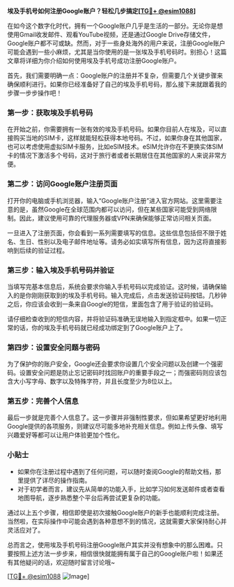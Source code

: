 **埃及手机号如何注册Google账户？轻松几步搞定[[TG💪+ @esim1088](https://t.me/s/esim1088)]**

在如今这个数字化时代，拥有一个Google账户几乎是生活的一部分。无论你是想使用Gmail收发邮件、观看YouTube视频，还是通过Google Drive存储文件，Google账户都不可或缺。然而，对于一些身处海外的用户来说，注册Google账户可能会遇到一些小麻烦，尤其是当你使用的是一张埃及手机号码时。别担心！这篇文章将详细为你介绍如何使用埃及手机号成功注册Google账户。

首先，我们需要明确一点：Google账户的注册并不复杂，但需要几个关键步骤来确保顺利进行。如果你已经准备好了自己的埃及手机号码，那么接下来就跟着我的步骤一步步操作吧！

### 第一步：获取埃及手机号码

在开始之前，你需要拥有一张有效的埃及手机号码。如果你目前人在埃及，可以直接购买当地的SIM卡，这样就能轻松获得本地号码。不过，如果你身在其他国家，也可以考虑使用虚拟SIM卡服务，比如eSIM技术。eSIM允许你在不更换实体SIM卡的情况下激活多个号码，这对于旅行者或者长期居住在其他国家的人来说非常方便。

### 第二步：访问Google账户注册页面

打开你的电脑或手机浏览器，输入“Google账户注册”进入官方网站。这里需要注意的是，虽然Google在全球范围内都可以访问，但在某些国家可能受到网络限制。因此，建议使用可靠的代理服务器或VPN来确保能够正常访问相关页面。

一旦进入了注册页面，你会看到一系列需要填写的信息。这些信息包括但不限于姓名、生日、性别以及电子邮件地址等。请务必如实填写所有信息，因为这将直接影响到后续的验证过程。

### 第三步：输入埃及手机号码并验证

当填写完基本信息后，系统会要求你输入手机号码以完成验证。这时候，请确保输入的是你刚刚获取到的埃及手机号码。输入完成后，点击发送验证码按钮。几秒钟之后，你应该会收到一条来自Google的短信，里面包含了用于验证的验证码。

请仔细检查收到的短信内容，并将验证码准确无误地输入到指定框中。如果一切正常的话，你的埃及手机号码就已经成功绑定到了Google账户上了。

### 第四步：设置安全问题与密码

为了保护你的账户安全，Google还会要求你设置几个安全问题以及创建一个强密码。设置安全问题是防止忘记密码时找回账户的重要手段之一；而强密码则应该包含大小写字母、数字以及特殊字符，并且长度至少为8位以上。

### 第五步：完善个人信息

最后一步就是完善个人信息了。这一步骤并非强制性要求，但如果希望更好地利用Google提供的各项服务，则建议尽可能多地补充相关信息。例如上传头像、填写兴趣爱好等都可以让用户体验更加个性化。

### 小贴士

- 如果你在注册过程中遇到了任何问题，可以随时查阅Google的帮助文档，那里提供了详尽的操作指南。
- 对于初学者而言，建议先从简单的功能入手，比如学习如何发送邮件或者查看地图导航，逐步熟悉整个平台后再尝试更复杂的功能。

通过以上五个步骤，相信即使是初次接触Google账户的新手也能顺利完成注册。当然啦，在实际操作中可能会遇到各种意想不到的情况，这就需要大家保持耐心并灵活应对了。

总而言之，使用埃及手机号码注册Google账户其实并没有想象中的那么困难。只要按照上述方法一步步来，相信很快就能拥有属于自己的Google账户啦！如果还有其他疑问的话，欢迎随时留言讨论哦~

[[TG💪+ @esim1088](https://t.me/s/esim1088) ![Image](https://i.postimg.cc/4NQfJmqS/Snipaste-2025-05-13-00-14-12.png)]